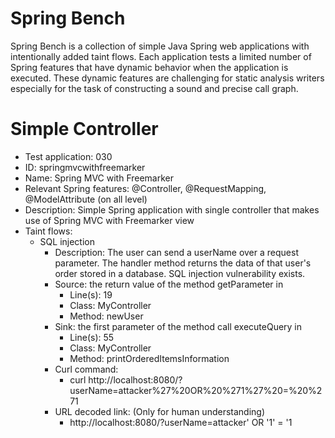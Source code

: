 # Spring Bench

Spring Bench is a collection of simple Java Spring web applications with intentionally added taint flows. 
Each application tests a limited number of Spring features that have dynamic behavior when the application is executed. 
These dynamic features are challenging for static analysis writers especially for the task of constructing a sound and precise call graph.   


# Simple Controller

* Test application: 030
* ID: springmvcwithfreemarker
* Name: Spring MVC with Freemarker
* Relevant Spring features: @Controller, @RequestMapping, @ModelAttribute (on all level)
* Description: Simple Spring application with single controller that makes use of Spring MVC with Freemarker view
* Taint flows: 
  * SQL injection
    * Description: The user can send a userName over a request parameter. The handler method returns the data of that user's order stored in a database. SQL injection vulnerability exists.  
    * Source: the return value of the method getParameter in 
        * Line(s): 19
        * Class: MyController
        * Method: newUser
    * Sink: the first parameter of the method call executeQuery in
        * Line(s): 55
        * Class: MyController
        * Method: printOrderedItemsInformation
    * Curl command: 
        * curl http://localhost:8080/?userName=attacker%27%20OR%20%271%27%20=%20%271
    * URL decoded link: (Only for human understanding)
        * http://localhost:8080/?userName=attacker' OR '1' = '1



